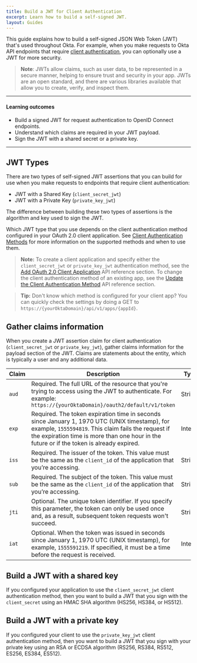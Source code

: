 ```yaml
---
title: Build a JWT for Client Authentication
excerpt: Learn how to build a self-signed JWT.
layout: Guides
---
```



This guide explains how to build a self-signed JSON Web Token (JWT) that's used throughout Okta. For example, when you make requests to Okta API endpoints that require [client authentication](/docs/reference/api/oidc/#client-authentication-methods), you can optionally use a JWT for more security.

> **Note**: JWTs allow claims, such as user data, to be represented in a secure manner, helping to ensure trust and security in your app. JWTs are an open standard, and there are various libraries available that allow you to create, verify, and inspect them.

---

#### Learning outcomes

* Build a signed JWT for request authentication to OpenID Connect endpoints.
* Understand which claims are required in your JWT payload.
* Sign the JWT with a shared secret or a private key.

---

## JWT Types

There are two types of self-signed JWT assertions that you can build for use when you make requests to endpoints that require client authentication:

* JWT with a Shared Key (`client_secret_jwt`)
* JWT with a Private Key (`private_key_jwt`)

The difference between building these two types of assertions is the algorithm and key used to sign the JWT.

Which JWT type that you use depends on the client authentication method configured in your OAuth 2.0 client application. See [Client Authentication Methods](/docs/reference/api/oidc/#client-authentication-methods) for more information on the supported methods and when to use them.

> **Note:** To create a client application and specify either the `client_secret_jwt` or `private_key_jwt` authentication method, see the [Add OAuth 2.0 Client Application](/docs/reference/api/apps/#add-oauth-2-0-client-application) API reference section. To change the client authentication method of an existing app, see the [Update the Client Authentication Method](/docs/reference/api/apps/#update-the-client-authentication-method) API reference section.

> **Tip:** Don't know which method is configured for your client app? You can quickly check the settings by doing a GET to `https://{yourOktaDomain}/api/v1/apps/{appId}`.

## Gather claims information

When you create a JWT assertion claim for client authentication (`client_secret_jwt` or `private_key_jwt`), gather claims information for the payload section of the JWT. Claims are statements about the entity, which is typically a user and any additional data.

| Claim    | Description                                                  | Type        |
|----------|--------------------------------------------------------------|-------------|
| `aud`      | Required. The full URL of the resource that you're trying to access using the JWT to authenticate. For example: `https://{yourOktaDomain}/oauth2/default/v1/token` | String  |
| `exp`      | Required. The token expiration time in seconds since January 1, 1970 UTC (UNIX timestamp), for example, `1555594819`. This claim fails the request if the expiration time is more than one hour in the future or if the token is already expired.            | Integer     |
| `iss`      | Required. The issuer of the token. This value must be the same as the `client_id` of the application that you’re accessing.  | String      |
| `sub`      | Required. The subject of the token. This value must be the same as the `client_id` of the application that you’re accessing. | String       |
| `jti`      | Optional. The unique token identifier. If you specify this parameter, the token can only be used once and, as a result, subsequent token requests won't succeed. | String    |
| `iat`      | Optional. When the token was issued in seconds since January 1, 1970 UTC (UNIX timestamp), for example, `1555591219`. If specified, it must be a time before the request is received. | Integer     |

## Build a JWT with a shared key

If you configured your application to use the `client_secret_jwt` client authentication method, then you want to build a JWT that you sign with the `client_secret` using an HMAC SHA algorithm (HS256, HS384, or HS512).

<StackSelector snippet="createclientsecretjwt" noSelector />

## Build a JWT with a private key

If you configured your client to use the `private_key_jwt` client authentication method, then you want to build a JWT that you sign with your private key using an RSA or ECDSA algorithm (RS256, RS384, RS512, ES256, ES384, ES512).

<StackSelector snippet="createprivatekeyjwt" noSelector />
